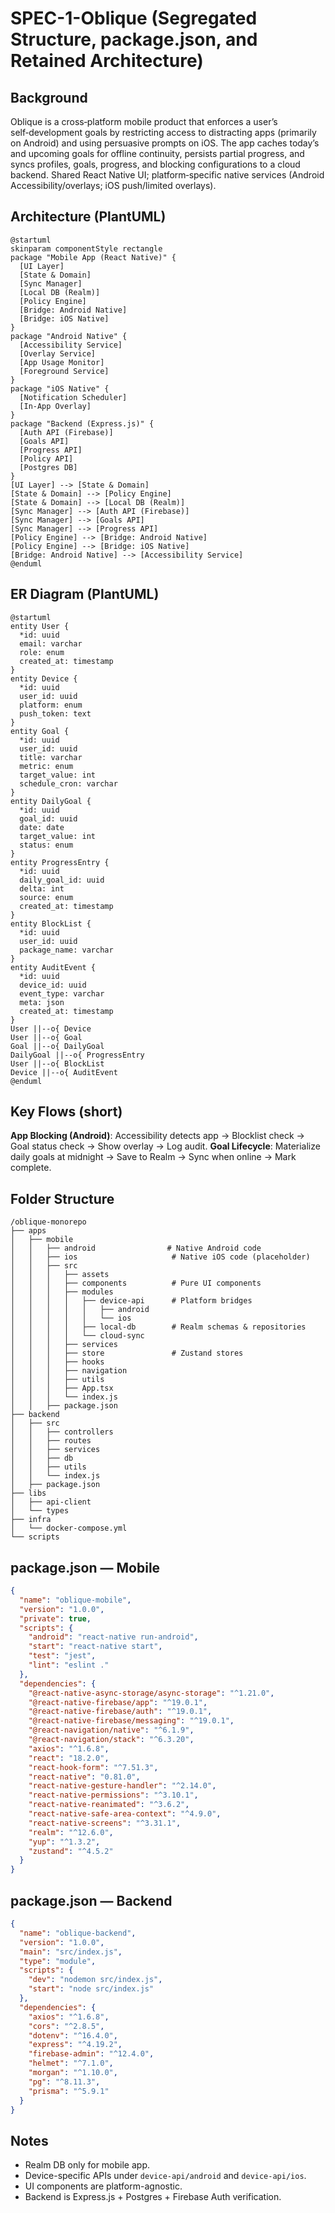 # SPEC-1-Oblique (Segregated Structure, package.json, and Retained Architecture)

## Background

Oblique is a cross‑platform mobile product that enforces a user’s self‑development goals by restricting access to distracting apps (primarily on Android) and using persuasive prompts on iOS. The app caches today’s and upcoming goals for offline continuity, persists partial progress, and syncs profiles, goals, progress, and blocking configurations to a cloud backend. Shared React Native UI; platform‑specific native services (Android Accessibility/overlays; iOS push/limited overlays).

## Architecture (PlantUML)

```plantuml
@startuml
skinparam componentStyle rectangle
package "Mobile App (React Native)" {
  [UI Layer]
  [State & Domain]
  [Sync Manager]
  [Local DB (Realm)]
  [Policy Engine]
  [Bridge: Android Native]
  [Bridge: iOS Native]
}
package "Android Native" {
  [Accessibility Service]
  [Overlay Service]
  [App Usage Monitor]
  [Foreground Service]
}
package "iOS Native" {
  [Notification Scheduler]
  [In-App Overlay]
}
package "Backend (Express.js)" {
  [Auth API (Firebase)]
  [Goals API]
  [Progress API]
  [Policy API]
  [Postgres DB]
}
[UI Layer] --> [State & Domain]
[State & Domain] --> [Policy Engine]
[State & Domain] --> [Local DB (Realm)]
[Sync Manager] --> [Auth API (Firebase)]
[Sync Manager] --> [Goals API]
[Sync Manager] --> [Progress API]
[Policy Engine] --> [Bridge: Android Native]
[Policy Engine] --> [Bridge: iOS Native]
[Bridge: Android Native] --> [Accessibility Service]
@enduml
```

## ER Diagram (PlantUML)

```plantuml
@startuml
entity User {
  *id: uuid
  email: varchar
  role: enum
  created_at: timestamp
}
entity Device {
  *id: uuid
  user_id: uuid
  platform: enum
  push_token: text
}
entity Goal {
  *id: uuid
  user_id: uuid
  title: varchar
  metric: enum
  target_value: int
  schedule_cron: varchar
}
entity DailyGoal {
  *id: uuid
  goal_id: uuid
  date: date
  target_value: int
  status: enum
}
entity ProgressEntry {
  *id: uuid
  daily_goal_id: uuid
  delta: int
  source: enum
  created_at: timestamp
}
entity BlockList {
  *id: uuid
  user_id: uuid
  package_name: varchar
}
entity AuditEvent {
  *id: uuid
  device_id: uuid
  event_type: varchar
  meta: json
  created_at: timestamp
}
User ||--o{ Device
User ||--o{ Goal
Goal ||--o{ DailyGoal
DailyGoal ||--o{ ProgressEntry
User ||--o{ BlockList
Device ||--o{ AuditEvent
@enduml
```

## Key Flows (short)

**App Blocking (Android)**: Accessibility detects app → Blocklist check → Goal status check → Show overlay → Log audit. **Goal Lifecycle**: Materialize daily goals at midnight → Save to Realm → Sync when online → Mark complete.

## Folder Structure

```
/oblique-monorepo
├── apps
│   ├── mobile
│   │   ├── android                # Native Android code
│   │   ├── ios                     # Native iOS code (placeholder)
│   │   ├── src
│   │   │   ├── assets
│   │   │   ├── components          # Pure UI components
│   │   │   ├── modules
│   │   │   │   ├── device-api      # Platform bridges
│   │   │   │   │   ├── android
│   │   │   │   │   └── ios
│   │   │   │   ├── local-db        # Realm schemas & repositories
│   │   │   │   └── cloud-sync
│   │   │   ├── services
│   │   │   ├── store               # Zustand stores
│   │   │   ├── hooks
│   │   │   ├── navigation
│   │   │   ├── utils
│   │   │   ├── App.tsx
│   │   │   └── index.js
│   │   ├── package.json
├── backend
│   ├── src
│   │   ├── controllers
│   │   ├── routes
│   │   ├── services
│   │   ├── db
│   │   ├── utils
│   │   └── index.js
│   ├── package.json
├── libs
│   ├── api-client
│   └── types
├── infra
│   └── docker-compose.yml
└── scripts
```

## package.json — Mobile

```json
{
  "name": "oblique-mobile",
  "version": "1.0.0",
  "private": true,
  "scripts": {
    "android": "react-native run-android",
    "start": "react-native start",
    "test": "jest",
    "lint": "eslint ."
  },
  "dependencies": {
    "@react-native-async-storage/async-storage": "^1.21.0",
    "@react-native-firebase/app": "^19.0.1",
    "@react-native-firebase/auth": "^19.0.1",
    "@react-native-firebase/messaging": "^19.0.1",
    "@react-navigation/native": "^6.1.9",
    "@react-navigation/stack": "^6.3.20",
    "axios": "^1.6.8",
    "react": "18.2.0",
    "react-hook-form": "^7.51.3",
    "react-native": "0.81.0",
    "react-native-gesture-handler": "^2.14.0",
    "react-native-permissions": "^3.10.1",
    "react-native-reanimated": "^3.6.2",
    "react-native-safe-area-context": "^4.9.0",
    "react-native-screens": "^3.31.1",
    "realm": "^12.6.0",
    "yup": "^1.3.2",
    "zustand": "^4.5.2"
  }
}
```

## package.json — Backend

```json
{
  "name": "oblique-backend",
  "version": "1.0.0",
  "main": "src/index.js",
  "type": "module",
  "scripts": {
    "dev": "nodemon src/index.js",
    "start": "node src/index.js"
  },
  "dependencies": {
    "axios": "^1.6.8",
    "cors": "^2.8.5",
    "dotenv": "^16.4.0",
    "express": "^4.19.2",
    "firebase-admin": "^12.4.0",
    "helmet": "^7.1.0",
    "morgan": "^1.10.0",
    "pg": "^8.11.3",
    "prisma": "^5.9.1"
  }
}
```

## Notes

- Realm DB only for mobile app.
- Device-specific APIs under `device-api/android` and `device-api/ios`.
- UI components are platform-agnostic.
- Backend is Express.js + Postgres + Firebase Auth verification.

